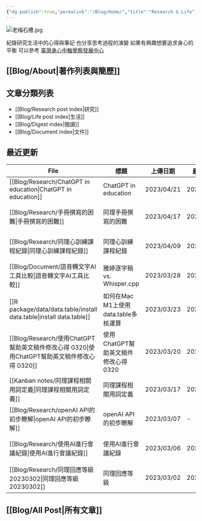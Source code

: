 ```yaml
---
{"dg-publish":true,"permalink":"/Blog/Home/","title":"Research & Life","tags":["blog","gardenEntry","gardenEntry"],"created":"2023-02-16","updated":"2023-03-01"}
---
```



![老梅石槽.jpg](/img/user/Blog/images/%E8%80%81%E6%A2%85%E7%9F%B3%E6%A7%BD.jpg)

紀錄研究生活中的心得與筆記
也分享思考過程的演變
如果有興趣想要追求身心的平衡
可以參考 [臺灣身心中軸覺察發展中心](https://bmaa.tw)

## [[Blog/About\|著作列表與簡歷]]

## 文章分類列表

- [[Blog/Research post index\|研究]]
- [[Blog/Life post index\|生活]]
- [[Blog/Digest index\|閱讀]]
- [[Blog/Document index\|文件]]

## 最近更新


<div class="transclusion internal-embed is-loaded"><div class="markdown-embed">





| File                                                                    | 標題                         | 上傳日期       | 最後修改       | 類別                                       |
| ----------------------------------------------------------------------- | -------------------------- | ---------- | ---------- | ---------------------------------------- |
| [[Blog/Research/ChatGPT in education\|ChatGPT in education]]         | ChatGPT in education       | 2023/04/21 | 2023/04/21 | \-                                       |
| [[Blog/Research/手冊撰寫的困難\|手冊撰寫的困難]]                                   | 同理手冊撰寫的困難                  | 2023/04/17 | 2023/04/17 | <ul><li>blog</li><li>research</li></ul>  |
| [[Blog/Research/同理心訓練課程紀錄\|同理心訓練課程紀錄]]                               | 同理心訓練課程紀錄                  | 2023/04/09 | 2023/04/14 | <ul><li>blog</li><li>research</li></ul>  |
| [[Blog/Document/語音轉文字AI工具比較\|語音轉文字AI工具比較]]                           | 雅婷逐字稿 vs. Whisper.cpp      | 2023/03/28 | 2023/03/28 | <ul><li>blog</li><li>document</li></ul>  |
| [[R package/data/data.table/install data.table\|install data.table]] | 如何在Mac M1上使用data.table多核運算 | 2023/03/23 | 2023/03/24 | <ul><li>document</li><li>blog</li></ul>  |
| [[Blog/Research/使用ChatGPT幫助英文稿件修改心得 0320\|使用ChatGPT幫助英文稿件修改心得 0320]] | 使用ChatGPT幫助英文稿件修改心得 0320   | 2023/03/20 | 2023/03/20 | <ul><li>blog</li><li>research</li></ul>  |
| [[Kanban notes/同理課程相關用詞定義\|同理課程相關用詞定義]]                              | 同理課程相關用詞定義                 | 2023/03/17 | 2023/03/17 | <ul><li>note</li><li>research</li></ul>  |
| [[Blog/Research/openAI API的初步瞭解\|openAI API的初步瞭解]]                   | openAI API的初步瞭解            | 2023/03/07 | \-         | blog                                     |
| [[Blog/Research/使用AI進行會議紀錄\|使用AI進行會議紀錄]]                             | 使用AI進行會議紀錄                 | 2023/03/06 | 2023/03/07 | <ul><li>blog</li><li>research</li></ul>  |
| [[Blog/Research/同理回應等級20230302\|同理回應等級20230302]]                     | 同理回應等級                     | 2023/03/02 | 2023/03/08 | <ul><li>blog</li><li>reseaerch</li></ul> |


</div></div>


## [[Blog/All Post\|所有文章]]

